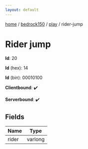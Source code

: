 ```yaml
---
layout: default
---
```


[home](/)  /  [bedrock150](/protocol/bedrock150)  /  [play](/protocol/bedrock150/play)  /  rider-jump

# Rider jump

**Id**: 20

**Id** (hex): 14

**Id** (bin): 00010100

**Clientbound**: ✔️

**Serverbound**: ✔️

## Fields

Name | Type
---|---
rider | varlong
